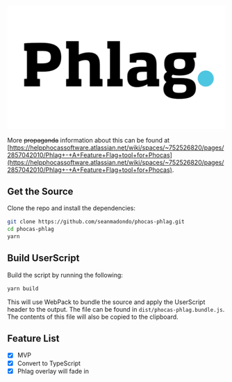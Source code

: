 ![Phocas Phlag](./phlag_logo.png)

More ~~propaganda~~ information about this can be found at [https://helpphocassoftware.atlassian.net/wiki/spaces/~752526820/pages/2857042010/Phlag+-+A+Feature+Flag+tool+for+Phocas](https://helpphocassoftware.atlassian.net/wiki/spaces/~752526820/pages/2857042010/Phlag+-+A+Feature+Flag+tool+for+Phocas).

## Get the Source

Clone the repo and install the dependencies:

```bash
git clone https://github.com/seanmadondo/phocas-phlag.git
cd phocas-phlag
yarn
```

## Build UserScript

Build the script by running the following:

```bash
yarn build
```

This will use WebPack to bundle the source and apply the UserScript header to the output. The file can be found in `dist/phocas-phlag.bundle.js`. The contents of this file will also be copied to the clipboard.

## Feature List

- [x] MVP
- [x] Convert to TypeScript
- [x] Phlag overlay will fade in
